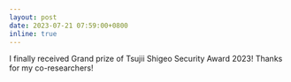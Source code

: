 ```yaml
---
layout: post
date: 2023-07-21 07:59:00+0800
inline: true
---
```


I finally received Grand prize of Tsujii Shigeo Security Award 2023! Thanks for my co-researchers!